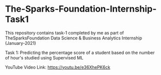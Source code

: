 # The-Sparks-Foundation-Internship-Task1

This repository contains task-1 completed by me as part of TheSparksFoundation Data Science & Business Analytics Internship (January-2021)

Task 1: Predicting the percentage score of a student based on the number of hour's studied using Supervised ML

YouTube Video Link: https://youtu.be/e36XhePK6ck 
